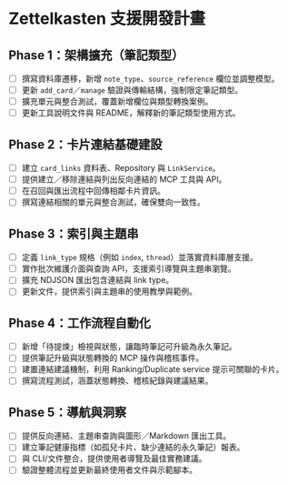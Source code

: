 # Zettelkasten 支援開發計畫

## Phase 1：架構擴充（筆記類型）
- [ ] 撰寫資料庫遷移，新增 `note_type`、`source_reference` 欄位並調整模型。
- [ ] 更新 `add_card`／`manage` 驗證與傳輸結構，強制限定筆記類型。
- [ ] 擴充單元與整合測試，覆蓋新增欄位與類型轉換案例。
- [ ] 更新工具說明文件與 README，解釋新的筆記類型使用方式。

## Phase 2：卡片連結基礎建設
- [ ] 建立 `card_links` 資料表、Repository 與 `LinkService`。
- [ ] 提供建立／移除連結與列出反向連結的 MCP 工具與 API。
- [ ] 在召回與匯出流程中回傳相鄰卡片資訊。
- [ ] 撰寫連結相關的單元與整合測試，確保雙向一致性。

## Phase 3：索引與主題串
- [ ] 定義 `link_type` 規格（例如 `index`, `thread`）並落實資料庫層支援。
- [ ] 實作批次維護介面與查詢 API，支援索引導覽與主題串瀏覽。
- [ ] 擴充 NDJSON 匯出包含連結與 link type。
- [ ] 更新文件，提供索引與主題串的使用教學與範例。

## Phase 4：工作流程自動化
- [ ] 新增「待提煉」檢視與狀態，讓臨時筆記可升級為永久筆記。
- [ ] 提供筆記升級與狀態轉換的 MCP 操作與稽核事件。
- [ ] 建置連結建議機制，利用 Ranking/Duplicate service 提示可關聯的卡片。
- [ ] 撰寫流程測試，涵蓋狀態轉換、稽核紀錄與建議結果。

## Phase 5：導航與洞察
- [ ] 提供反向連結、主題串查詢與圖形／Markdown 匯出工具。
- [ ] 建立筆記健康指標（如孤兒卡片、缺少連結的永久筆記）報表。
- [ ] 與 CLI/文件整合，提供使用者導覽及最佳實務建議。
- [ ] 驗證整體流程並更新最終使用者文件與示範腳本。
